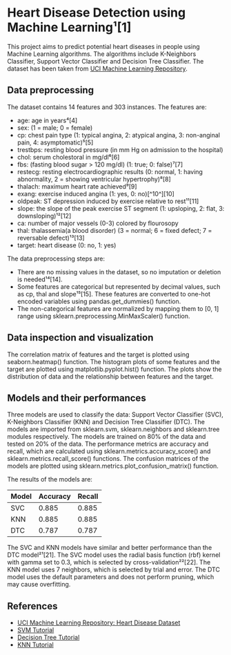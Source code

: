 # Heart Disease Detection using Machine Learning¹[1]

This project aims to predict potential heart diseases in people using Machine Learning algorithms. The algorithms include K-Neighbors Classifier, Support Vector Classifier and Decision Tree Classifier. The dataset has been taken from [UCI Machine Learning Repository](^1^).

## Data preprocessing

The dataset contains 14 features and 303 instances. The features are:

- age: age in years⁴[4]
- sex: (1 = male; 0 = female)
- cp: chest pain type (1: typical angina, 2: atypical angina, 3: non-anginal pain, 4: asymptomatic)⁵[5]
- trestbps: resting blood pressure (in mm Hg on admission to the hospital)
- chol: serum cholestoral in mg/dl⁶[6]
- fbs: (fasting blood sugar > 120 mg/dl) (1: true; 0: false)⁷[7]
- restecg: resting electrocardiographic results (0: normal, 1: having abnormality, 2 = showing ventricular hypertrophy)⁸[8]
- thalach: maximum heart rate achieved⁹[9]
- exang: exercise induced angina (1: yes, 0: no)[^10^][10]
- oldpeak: ST depression induced by exercise relative to rest¹¹[11]
- slope: the slope of the peak exercise ST segment (1: upsloping, 2: flat, 3: downsloping)¹²[12]
- ca: number of major vessels (0-3) colored by flourosopy
- thal: thalassemia(a blood disorder) (3 = normal; 6 = fixed defect; 7 = reversable defect)¹³[13]
- target: heart disease (0: no, 1: yes)

The data preprocessing steps are:

- There are no missing values in the dataset, so no imputation or deletion is needed¹⁴[14].
- Some features are categorical but represented by decimal values, such as cp, thal and slope¹⁵[15]. These features are converted to one-hot encoded variables using pandas.get_dummies() function.
- The non-categorical features are normalized by mapping them to [0, 1] range using sklearn.preprocessing.MinMaxScaler() function.

## Data inspection and visualization

The correlation matrix of features and the target is plotted using seaborn.heatmap() function. The histogram plots of some features and the target are plotted using matplotlib.pyplot.hist() function. The plots show the distribution of data and the relationship between features and the target.

## Models and their performances

Three models are used to classify the data: Support Vector Classifier (SVC), K-Neighbors Classifier (KNN) and Decision Tree Classifier (DTC). The models are imported from sklearn.svm, sklearn.neighbors and sklearn.tree modules respectively. The models are trained on 80% of the data and tested on 20% of the data. The performance metrics are accuracy and recall, which are calculated using sklearn.metrics.accuracy_score() and sklearn.metrics.recall_score() functions. The confusion matrices of the models are plotted using sklearn.metrics.plot_confusion_matrix() function.

The results of the models are:

| Model | Accuracy | Recall |
| ----- | -------- | ------ |
| SVC   | 0.885    | 0.885  |
| KNN   | 0.885    | 0.885  |
| DTC   | 0.787    | 0.787  |

The SVC and KNN models have similar and better performance than the DTC model²¹[21]. The SVC model uses the radial basis function (rbf) kernel with gamma set to 0.3, which is selected by cross-validation²²[22]. The KNN model uses 7 neighbors, which is selected by trial and error. The DTC model uses the default parameters and does not perform pruning, which may cause overfitting.

## References

- [UCI Machine Learning Repository: Heart Disease Dataset](^1^)
- [SVM Tutorial](^2^)
- [Decision Tree Tutorial](^3^)
- [KNN Tutorial](^4^)
